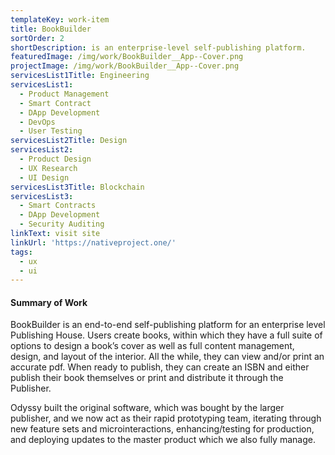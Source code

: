 ```yaml
---
templateKey: work-item
title: BookBuilder
sortOrder: 2
shortDescription: is an enterprise-level self-publishing platform.
featuredImage: /img/work/BookBuilder__App--Cover.png
projectImage: /img/work/BookBuilder__App--Cover.png
servicesList1Title: Engineering
servicesList1:
  - Product Management
  - Smart Contract
  - DApp Development
  - DevOps
  - User Testing
servicesList2Title: Design
servicesList2:
  - Product Design
  - UX Research
  - UI Design
servicesList3Title: Blockchain
servicesList3:
  - Smart Contracts
  - DApp Development
  - Security Auditing
linkText: visit site
linkUrl: 'https://nativeproject.one/'
tags:
  - ux
  - ui
---
```


#### Summary of Work

BookBuilder is an end-to-end self-publishing platform for an enterprise level Publishing House. Users create books, within which they have a full suite of options to design a book’s cover as well as full content management, design, and layout of the interior. All the while, they can view and/or print an accurate pdf. When ready to publish, they can create an ISBN and either publish their book themselves or print and distribute it through the Publisher.

Odyssy built the original software, which was bought by the larger publisher, and we now act as their rapid prototyping team, iterating through new feature sets and microinteractions, enhancing/testing for production, and deploying updates to the master product which we also fully manage.
